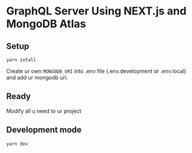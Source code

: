 # GraphQL Server Using NEXT.js and MongoDB Atlas

## Setup
```
yarn intall
```

Create ur own `MONGODB_URI` into .env file (.env.development or .env.local) and add ur mongodb uri.

## Ready

Modify all u need to ur project

## Development mode

```
yarn dev
```